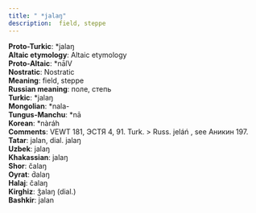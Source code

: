 ```yaml
---
title: " *jalaŋ"
description:  field, steppe
---
```


<strong>Proto-Turkic</strong>:  *jalaŋ<br>
<strong>Altaic etymology</strong>:  Altaic etymology<br>
<strong> Proto-Altaic</strong>:  *nālV<br>
<strong>Nostratic</strong>:  Nostratic<br>
<strong>Meaning</strong>:  field, steppe<br>
<strong>Russian meaning</strong>:  поле, степь<br>
<strong>Turkic</strong>:  *jalaŋ<br>
<strong>Mongolian</strong>:  *nala-<br>
<strong>Tungus-Manchu</strong>:  *nā<br>
<strong>Korean</strong>:  *nàráh<br>
<strong>Comments</strong>:  VEWT 181, ЭСТЯ 4, 91. Turk. > Russ. jeláń , see Аникин 197.<br>
<strong>Tatar</strong>:  jalan, dial. jalaŋ<br>
<strong>Uzbek</strong>:  jalaŋ<br>
<strong>Khakassian</strong>:  jalaŋ<br>
<strong>Shor</strong>:  čalaŋ<br>
<strong>Oyrat</strong>:  d́alaŋ<br>
<strong>Halaj</strong>:  čalaŋ<br>
<strong>Kirghiz</strong>:  ǯalaŋ (dial.)<br>
<strong>Bashkir</strong>:  jalan<br>


